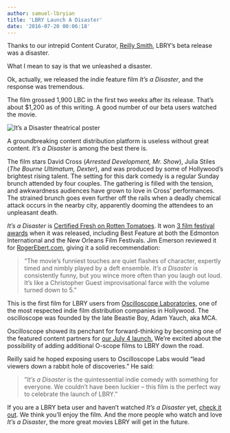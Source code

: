 ```yaml
---
author: samuel-lbryian
title: 'LBRY Launch A Disaster'
date: '2016-07-20 00:06:18'
---
```

Thanks to our intrepid Content Curator, [Reilly Smith](https://lbry.io/team), LBRY’s beta release was a disaster.

What I mean to say is that we unleashed a disaster. 

Ok, actually, we released the indie feature film *It’s a Disaster*, and the response was tremendous.

The film grossed 1,900 LBC in the first two weeks after its release. That’s about $1,200 as of this writing. A good number of our beta users watched the movie.

![It’s a Disaster theatrical poster](/img/news/disasterposter.jpg)

A groundbreaking content distribution platform is useless without great content. *It’s a Disaster* is among the best there is.

The film stars David Cross (*Arrested Development, Mr. Show*), Julia Stiles (*The Bourne Ultimatum, Dexter*), and was produced by some of Hollywood’s brightest rising talent. The setting for this dark comedy is a regular Sunday brunch attended by four couples. The gathering is filled with the tension, and awkwardness audiences have grown to love in Cross’ performances. The strained brunch goes even further off the rails when a deadly chemical attack occurs in the nearby city, apparently dooming the attendees to an unpleasant death.

*It’s a Disaster* is [Certified Fresh on Rotten Tomatoes](https://www.rottentomatoes.com/m/its_a_disaster/). It won [3 film festival awards](https://www.imdb.com/title/tt1995341/awards?ref_=tt_awd) when it was released, including Best Feature at both the Edmonton International and the New Orleans Film Festivals. Jim Emerson reviewed it for [RogerEbert.com](https://www.rogerebert.com/reviews/its-a-disaster-2013), giving it a solid recommendation:

>“The movie’s funniest touches are quiet flashes of character, expertly timed and nimbly played by a deft ensemble. *It’s a Disaster* is consistently funny, but you wince more often than you laugh out loud. It’s like a Christopher Guest improvisational farce with the volume turned down to 5.”

This is the first film for LBRY users from [Oscilloscope Laboratories](http://www.oscilloscope.net/films/), one of the most respected indie film distribution companies in Hollywood. The oscilloscope was founded by the late Beastie Boy, Adam Yauch, aka MCA.

Oscilloscope showed its penchant for forward-thinking by becoming one of the featured content partners for [our July 4 launch.](https://lbry.io/news/beta-live-declare-independence-big-media) We’re excited about the possibility of adding additional O-scope films to LBRY down the road.

Reilly said he hoped exposing users to Oscilloscope Labs would “lead viewers down a rabbit hole of discoveries.” He said:

>”*It’s a Disaster* is the quintessential indie comedy with something for everyone. We couldn’t have been luckier – this film is the perfect way to celebrate the launch of LBRY.”

If you are a LBRY beta user and haven’t watched *It’s a Disaster* yet, [check it out](https://open.lbry.io/itsadisaster). We think you’ll enjoy the film. And the more people who watch and love *It’s a Disaster*, the more great movies LBRY will get in the future. 





